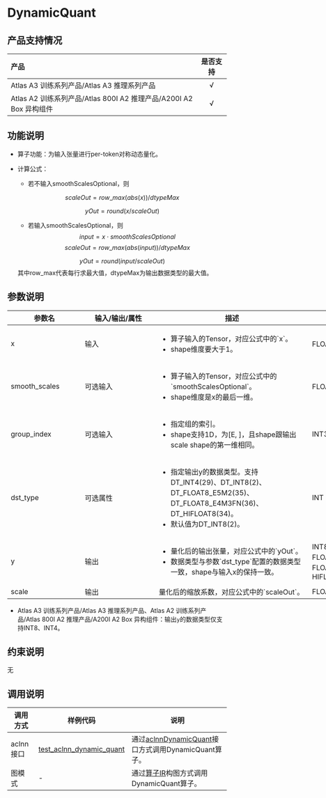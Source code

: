 # DynamicQuant

## 产品支持情况

| 产品                                                         | 是否支持 |
| :----------------------------------------------------------- | :------: |
| <term>Atlas A3 训练系列产品/Atlas A3 推理系列产品</term>     |    √     |
| <term>Atlas A2 训练系列产品/Atlas 800I A2 推理产品/A200I A2 Box 异构组件</term> |    √     |

## 功能说明

- 算子功能：为输入张量进行per-token对称动态量化。

- 计算公式：
  - 若不输入smoothScalesOptional，则

  $$
   scaleOut=row\_max(abs(x))/dtypeMax
  $$

  $$
   yOut=round(x/scaleOut)
  $$
  - 若输入smoothScalesOptional，则
  $$
  input = x\cdot smoothScalesOptional
  $$
  $$
   scaleOut=row\_max(abs(input))/dtypeMax
  $$

  $$
   yOut=round(input/scaleOut)
  $$
  其中row\_max代表每行求最大值，dtypeMax为输出数据类型的最大值。

## 参数说明

<table style="undefined;table-layout: fixed; width: 1005px"><colgroup>
  <col style="width: 170px">
  <col style="width: 170px">
  <col style="width: 352px">
  <col style="width: 213px">
  <col style="width: 100px">
  </colgroup>
  <thead>
    <tr>
      <th>参数名</th>
      <th>输入/输出/属性</th>
      <th>描述</th>
      <th>数据类型</th>
      <th>数据格式</th>
    </tr></thead>
  <tbody>
    <tr>
      <td>x</td>
      <td>输入</td>
      <td><ul><li>算子输入的Tensor，对应公式中的`x`。</li><li>shape维度要大于1。</li></ul></td>
      <td>FLOAT16、BFLOAT16</td>
      <td>ND</td>
    </tr>
    <tr>
      <td>smooth_scales</td>
      <td>可选输入</td>
      <td><ul><li>算子输入的Tensor，对应公式中的`smoothScalesOptional`。</li><li>shape维度是x的最后一维。</li></ul></td>
      <td>FLOAT16、BFLOAT16</td>
      <td>ND</td>
    </tr>
      <tr>
      <td>group_index</td>
      <td>可选输入</td>
      <td><ul><li>指定组的索引。</li><li>shape支持1D，为[E, ]，且shape跟输出scale shape的第一维相同。</li></ul></td>
      <td>INT32</td>
      <td>ND</td>
    </tr>
    <tr>
      <td>dst_type</td>
      <td>可选属性</td>
      <td><ul><li>指定输出y的数据类型。支持DT_INT4(29)、DT_INT8(2)、DT_FLOAT8_E5M2(35)、DT_FLOAT8_E4M3FN(36)、DT_HIFLOAT8(34)。</li><li>默认值为DT_INT8(2)。</li></ul></td>
      <td>INT</td>
      <td>-</td>
    </tr>
    <tr>
      <td>y</td>
      <td>输出</td>
      <td><ul><li>量化后的输出张量，对应公式中的`yOut`。</li><li>数据类型与参数`dst_type`配置的数据类型一致，shape与输入x的保持一致。</li></ul></td>
      <td>INT8、INT4、FLOAT8_E5M2、FLOAT8_E4M3FN、HIFLOAT8</td>
      <td>ND</td>
    </tr>
    <tr>
      <td>scale</td>
      <td>输出</td>
      <td>量化后的缩放系数，对应公式中的`scaleOut`。</td>
      <td>FLOAT32</td>
      <td>ND</td>
    </tr>
  </tbody></table>

- <term>Atlas A3 训练系列产品/Atlas A3 推理系列产品</term>、<term>Atlas A2 训练系列产品/Atlas 800I A2 推理产品/A200I A2 Box 异构组件：输出`y`的数据类型仅支持INT8、INT4。

## 约束说明

无

## 调用说明

| 调用方式   | 样例代码           | 说明                                         |
| ---------------- | --------------------------- | --------------------------------------------------- |
| aclnn接口  | [test_aclnn_dynamic_quant](examples/test_aclnn_dynamic_quant.cpp) | 通过[aclnnDynamicQuant](docs/aclnnDynamicQuant.md)接口方式调用DynamicQuant算子。 |
| 图模式 | -  | 通过[算子IR](op_graph/dynamic_quant_proto.h)构图方式调用DynamicQuant算子。         |

<!--[test_geir_dynamic_quant](examples/test_geir_dynamic_quant.cpp)-->